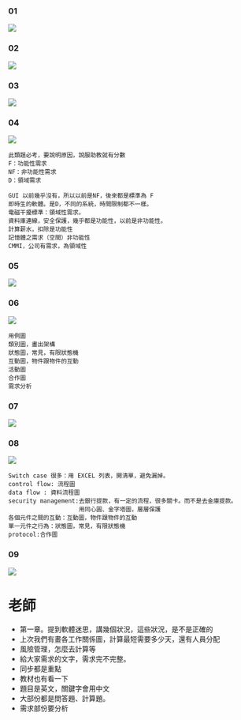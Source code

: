 ### 01
![](01.jpg)



### 02
![](02.jpg)



### 03
![](03.jpg)



### 04
![](04.jpg)

```
此類題必考，要說明原因，說服助教就有分數
F：功能性需求
NF：非功能性需求
D：領域需求
```

```
GUI 以前幾乎沒有，所以以前是NF，後來都是標準為 F
即時生的軟體。是D，不同的系統，時間限制都不一樣。
電磁干擾標準：領域性需求。
資料庫連線，安全保護，幾乎都是功能性，以前是非功能性。
計算薪水，扣除是功能性
記憶體之需求（空間）非功能性
CMMI，公司有需求，為領域性

```

### 05
![](05.jpg)



### 06
![](06.jpg)

```
用例圖
類別圖，畫出架構
狀態圖，常見，有限狀態機
互動圖，物件跟物件的互動
活動圖
合作圖
需求分析
```

### 07
![](07.jpg)



### 08
![](08.jpg)


```
Switch case 很多：用 EXCEL 列表，開清單，避免漏掉。
control flow: 流程圖
data flow : 資料流程圖
security management:去銀行提款，有一定的流程，很多關卡。而不是去金庫提款。
                    用同心圓、金字塔圖，層層保護
各個元件之間的互動：互動圖，物件跟物件的互動
單一元件之行為：狀態圖，常見，有限狀態機
protocol:合作圖
```

### 09
![](09.jpg)

# 老師

- 第一章。提到軟體迷思，講幾個狀況，這些狀況，是不是正確的
- 上次我們有畫各工作關係圖，計算最短需要多少天，還有人員分配
- 風險管理，怎麼去計算等
- 給大家需求的文字，需求完不完整。
- 同步都是重點
- 教材也有看一下
- 題目是英文，關鍵字會用中文
- 大部份都是問答題、計算題。
- 需求部份要分析
  